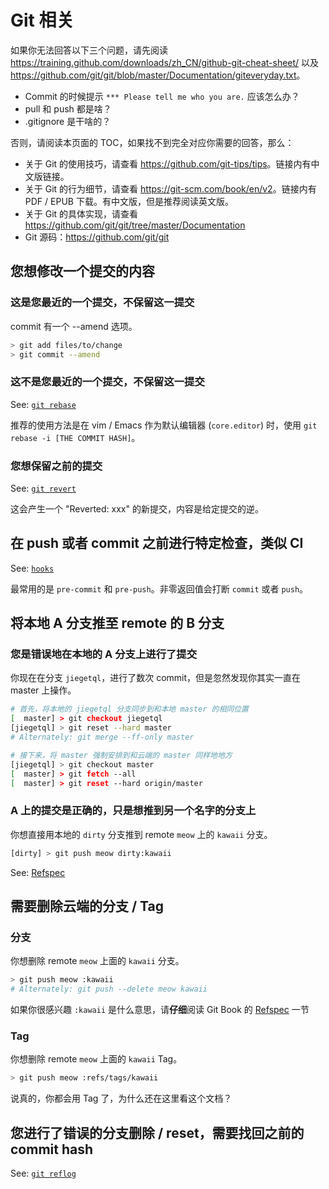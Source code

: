 # Git 相关

如果你无法回答以下三个问题，请先阅读 <https://training.github.com/downloads/zh_CN/github-git-cheat-sheet/> 以及 <https://github.com/git/git/blob/master/Documentation/giteveryday.txt>。

- Commit 的时候提示 `*** Please tell me who you are.` 应该怎么办？
- pull 和 push 都是啥？
- .gitignore 是干啥的？

否则，请阅读本页面的 TOC，如果找不到完全对应你需要的回答，那么：

- 关于 Git 的使用技巧，请查看 <https://github.com/git-tips/tips>。链接内有中文版链接。
- 关于 Git 的行为细节，请查看 <https://git-scm.com/book/en/v2>。链接内有 PDF / EPUB 下载。有中文版，但是推荐阅读英文版。
- 关于 Git 的具体实现，请查看 <https://github.com/git/git/tree/master/Documentation>
- Git 源码：<https://github.com/git/git>

## 您想修改一个提交的内容

### 这是您最近的一个提交，不保留这一提交

commit 有一个 --amend 选项。

```bash
> git add files/to/change
> git commit --amend
```

### 这不是您最近的一个提交，不保留这一提交

See: [`git rebase`](https://git-scm.com/docs/git-rebase)

推荐的使用方法是在 vim / Emacs 作为默认编辑器 (`core.editor`) 时，使用 `git rebase -i [THE COMMIT HASH]`。

### 您想保留之前的提交

See: [`git revert`](https://git-scm.com/docs/git-revert)

这会产生一个 "Reverted: xxx" 的新提交，内容是给定提交的逆。

## 在 push 或者 commit 之前进行特定检查，类似 CI

See: [`hooks`](https://git-scm.com/book/en/v2/Customizing-Git-Git-Hooks)

最常用的是 `pre-commit` 和 `pre-push`。非零返回值会打断 `commit` 或者 `push`。

## 将本地 A 分支推至 remote 的 B 分支

### 您是错误地在本地的 A 分支上进行了提交

你现在在分支 `jiegetql`，进行了数次 commit，但是忽然发现你其实一直在 master 上操作。

```bash
# 首先，将本地的 jiegetql 分支同步到和本地 master 的相同位置
[  master] > git checkout jiegetql
[jiegetql] > git reset --hard master
# Alternately: git merge --ff-only master

# 接下来，将 master 强制安排到和云端的 master 同样地地方
[jiegetql] > git checkout master
[  master] > git fetch --all
[  master] > git reset --hard origin/master
```

### A 上的提交是正确的，只是想推到另一个名字的分支上

你想直接用本地的 `dirty` 分支推到 remote `meow` 上的 `kawaii` 分支。

```bash
[dirty] > git push meow dirty:kawaii
```

See: [Refspec](https://git-scm.com/book/en/v2/Git-Internals-The-Refspec)

## 需要删除云端的分支 / Tag

### 分支

你想删除 remote `meow` 上面的 `kawaii` 分支。

```bash
> git push meow :kawaii
# Alternately: git push --delete meow kawaii
```

如果你很感兴趣 `:kawaii` 是什么意思，请**仔细**阅读 Git Book 的 [Refspec](https://git-scm.com/book/en/v2/Git-Internals-The-Refspec) 一节

### Tag

你想删除 remote `meow` 上面的 `kawaii` Tag。

```bash
> git push meow :refs/tags/kawaii
```

说真的，你都会用 Tag 了，为什么还在这里看这个文档？

## 您进行了错误的分支删除 / reset，需要找回之前的 commit hash

See: [`git reflog`](https://git-scm.com/docs/git-reflog)
